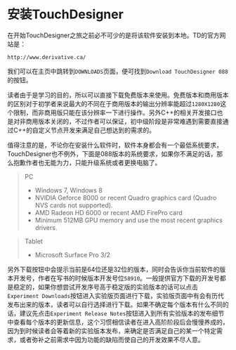 # 安装TouchDesigner

在开始TouchDesigner之旅之前必不可少的是将该软件安装到本地。TD的官方网站是：
```
http://www.derivative.ca/
```
我们可以在主页中跳转到`DOWNLOADS`页面，便可找到`Download TouchDesigner 088`的按钮。

读者由于是学习的目的，所以可以直接下载免费版本来使用。免费版本和商用版本的区别对于初学者来说最大的不同在于商用版本的输出分辨率能超过`1280X1280`这个限制，而非商用版只能在该分辨率一下进行操作。另外C++的相关开发接口也是对非商用版本关闭的，不过作者可以保证，初中级阶段是非常难遇到需要直接通过C++的自定义节点开发来满足自己想达到的需求的。

值得注意的是，不论你在安装什么软件时，软件本身都会有一个最低系统要求，TouchDesigner也不例外，下面是088版本的系统要求，如果你不满足的话，那么抱歉作者也无能为力，只能升级系统或者更换电脑了。
> PC
> * Windows 7, Windows 8
> * NVIDIA Geforce 8000 or recent Quadro graphics card (Quadro NVS cards not supported).
> * AMD Radeon HD 6000 or recent AMD FirePro card
> * Minimum 512MB GPU memory and use the most recent graphics drivers.

> Tablet
> * Microsoft Surface Pro 3/2

另外下载按钮中会提示当前是64位还是32位的版本，同时会告诉你当前软件的版本开发号，作者在写书的时候版本开发号位`58910`。一般提供官方下载的开发号都是稳定的，如果你想尝试开发序号高于稳定版的实验版本的话可以点击`Experiment Downloads`按钮进入实验版页面进行下载，实验版页面中有会有历代发布出来的版本，读者可以自行选择进行下载。如果不确定每个版本有什么不同的话，建议先点击`Experiment Release Notes`按钮进入到所有实验版本的发布细节中查看每个版本的更新信息，这个习惯相信读者在进入高阶阶段后会慢慢养成的，因为到时候读者会等着新的实验版本发布，来确定是否满足自己的某一个特定需求，或者弥补之前需求中因为功能的缺陷而使自己的开发效果不尽人意。




